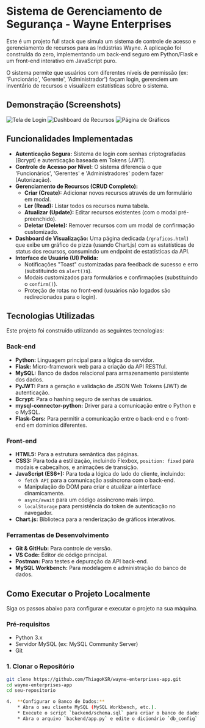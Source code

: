 # Sistema de Gerenciamento de Segurança - Wayne Enterprises

Este é um projeto full stack que simula um sistema de controle de acesso e gerenciamento de recursos para as Indústrias Wayne. A aplicação foi construída do zero, implementando um back-end seguro em Python/Flask e um front-end interativo em JavaScript puro.

O sistema permite que usuários com diferentes níveis de permissão (ex: 'Funcionário', 'Gerente', 'Administrador') façam login, gerenciem um inventário de recursos e visualizem estatísticas sobre o sistema.

## Demonstração (Screenshots)

![Tela de Login]("C:\Users\thiag\wayne-enterprises-app\docs\images\dashboard.png")
![Dashboard de Recursos]("C:\Users\thiag\wayne-enterprises-app\docs\images\graficos.png")
![Página de Gráficos]("C:\Users\thiag\wayne-enterprises-app\docs\images\login.png")

## Funcionalidades Implementadas

* **Autenticação Segura:** Sistema de login com senhas criptografadas (Bcrypt) e autenticação baseada em Tokens (JWT).
* **Controle de Acesso por Nível:** O sistema diferencia o que 'Funcionários', 'Gerentes' e 'Administradores' podem fazer (Autorização).
* **Gerenciamento de Recursos (CRUD Completo):**
    * **Criar (Create):** Adicionar novos recursos através de um formulário em modal.
    * **Ler (Read):** Listar todos os recursos numa tabela.
    * **Atualizar (Update):** Editar recursos existentes (com o modal pré-preenchido).
    * **Deletar (Delete):** Remover recursos com um modal de confirmação customizado.
* **Dashboard de Visualização:** Uma página dedicada (`/graficos.html`) que exibe um gráfico de pizza (usando Chart.js) com as estatísticas de status dos recursos, consumindo um endpoint de estatísticas da API.
* **Interface de Usuário (UI) Polida:**
    * Notificações "Toast" customizadas para feedback de sucesso e erro (substituindo os `alert()`s).
    * Modais customizados para formulários e confirmações (substituindo o `confirm()`).
    * Proteção de rotas no front-end (usuários não logados são redirecionados para o login).

## Tecnologias Utilizadas

Este projeto foi construído utilizando as seguintes tecnologias:

### **Back-end**
* **Python:** Linguagem principal para a lógica do servidor.
* **Flask:** Micro-framework web para a criação da API RESTful.
* **MySQL:** Banco de dados relacional para armazenamento persistente dos dados.
* **PyJWT:** Para a geração e validação de JSON Web Tokens (JWT) de autenticação.
* **Bcrypt:** Para o hashing seguro de senhas de usuários.
* **mysql-connector-python:** Driver para a comunicação entre o Python e o MySQL.
* **Flask-Cors:** Para permitir a comunicação entre o back-end e o front-end em domínios diferentes.

### **Front-end**
* **HTML5:** Para a estrutura semântica das páginas.
* **CSS3:** Para toda a estilização, incluindo Flexbox, `position: fixed` para modais e cabeçalhos, e animações de transição.
* **JavaScript (ES6+):** Para toda a lógica do lado do cliente, incluindo:
    * `fetch API` para a comunicação assíncrona com o back-end.
    * Manipulação do DOM para criar e atualizar a interface dinamicamente.
    * `async/await` para um código assíncrono mais limpo.
    * `localStorage` para persistência do token de autenticação no navegador.
* **Chart.js:** Biblioteca para a renderização de gráficos interativos.

### **Ferramentas de Desenvolvimento**
* **Git & GitHub:** Para controle de versão.
* **VS Code:** Editor de código principal.
* **Postman:** Para testes e depuração da API back-end.
* **MySQL Workbench:** Para modelagem e administração do banco de dados.

## Como Executar o Projeto Localmente

Siga os passos abaixo para configurar e executar o projeto na sua máquina.

### Pré-requisitos
* Python 3.x
* Servidor MySQL (ex: MySQL Community Server)
* Git

### 1. Clonar o Repositório
```bash
git clone https://github.com/ThiagoKSR/wayne-enterprises-app.git
cd wayne-enterprises-app
cd seu-repositorio

4.  **Configurar o Banco de Dados:**
    * Abra o seu cliente MySQL (MySQL Workbench, etc.).
    * Execute o script `backend/schema.sql` para criar o banco de dados `wayne_industries` e popular as tabelas com dados de exemplo.
    * Abra o arquivo `backend/app.py` e edite o dicionário `db_config` com o seu usuário e senha do MySQL.